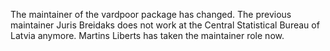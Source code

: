 The maintainer of the vardpoor package has changed. The previous maintainer Juris Breidaks does not work at the Central Statistical Bureau of Latvia anymore. Martins Liberts has taken the maintainer role now.
